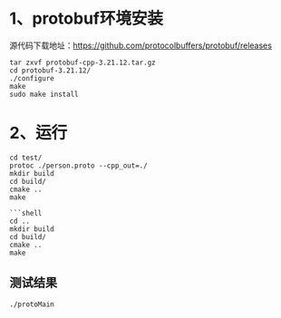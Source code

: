 # 1、protobuf环境安装
源代码下载地址：https://github.com/protocolbuffers/protobuf/releases

```shell
tar zxvf protobuf-cpp-3.21.12.tar.gz 
cd protobuf-3.21.12/
./configure 
make
sudo make install
```

# 2、运行
```shell
cd test/
protoc ./person.proto --cpp_out=./
mkdir build
cd build/
cmake ..
make

```shell
cd ..
mkdir build
cd build/
cmake ..
make
```
## 测试结果
```
./protoMain
```